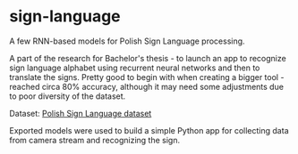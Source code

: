 # sign-language
A few RNN-based models for Polish Sign Language processing.

A part of the research for Bachelor's thesis - to launch an app to recognize sign language alphabet using recurrent neural networks and then to translate the signs. Pretty good to begin with when creating a bigger tool - reached circa 80% accuracy, although it may need some adjustments due to poor diversity of the dataset.

Dataset: [Polish Sign Language dataset](https://www.kaggle.com/datasets/karodomanska/sign-language-processing)

Exported models were used to build a simple Python app for collecting data from camera stream and recognizing the sign.

